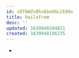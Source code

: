 ```yaml
---
id: xOT6WZvBhx6boOGLCE80x
title: hailsFrom
desc: ''
updated: 1639948204821
created: 1639948186235
---
```




- 
